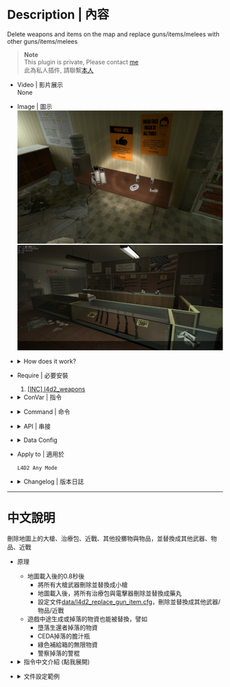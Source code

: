 # Description | 內容
Delete weapons and items on the map and replace guns/items/melees with other guns/items/melees

> __Note__ <br/>
This plugin is private, Please contact [me](https://github.com/fbef0102/Game-Private_Plugin#私人插件列表-private-plugins-list)<br/>
此為私人插件, 請聯繫[本人](https://github.com/fbef0102/Game-Private_Plugin#私人插件列表-private-plugins-list)

* Video | 影片展示
<br/>None

* Image | 圖示
<br/>![l4d2_replace_gun_item_1](image/l4d2_replace_gun_item_1.jpg)
<br/>![l4d2_replace_gun_item_2](image/l4d2_replace_gun_item_2.jpg)

* <details><summary>How does it work?</summary>

	* Detect all weapons/items/melees on round start and replace with other guns/items/melees or just remove
	* Modify [data/l4d2_replace_gun_item.cfg](data/l4d2_replace_gun_item.cfg)
		* Replace big guns with other guns
		* Replace items with other items
		* Replace melees with other guns
</details>

* Require | 必要安裝
	1. [[INC] l4d2_weapons](/left4dead2/scripting/include/l4d2_weapons.inc)

* <details><summary>ConVar | 指令</summary>

	* cfg/sourcemod/l4d2_replace_gun_item.cfg
		```php
		// 0=Plugin off, 1=Plugin on.
		l4d2_replace_gun_item_enable "1"

		// Replace the weapon if the weapon is late spawn during the game.
		l4d2_replace_gun_item_late_spawn "0"

		// Replace the primary weapon
		l4d2_replace_gun_item_primary "1"

		// Replace the secondary weapon.
		l4d2_replace_gun_item_secondary "1"

		// Replace the throwable weapon.
		l4d2_replace_gun_item_throwable "1"

		// Replace the heavy health item (slot 4 weapon).
		l4d2_replace_gun_item_heavy_health "1"

		// Replace the light health item (slot 5 weapon).
		l4d2_replace_gun_item_light_health "1"

		// Replace the Special Items.
		l4d2_replace_gun_item_special "1"

		// If 1, Replace the Melee weapons.
		l4d2_replace_gun_item_melee "1"

		```
</details>

* <details><summary>Command | 命令</summary>

	None
</details>

* <details><summary>API | 串接</summary>

	```php
	Registers a library name: l4d2_replace_gun_item
	```
	* ```scripting\include\l4d2_replace_gun_item.inc```
</details>

* <details><summary>Data Config</summary>

	* [data/l4d2_replace_gun_item.cfg](data/l4d2_replace_gun_item.cfg)
		```php
		"l4d2_replace_gun_item"
		{
			"Weapons" // Do not modify this line
			{
				"weapon_pumpshotgun"
				{
					// -1=Don't remove or replace
					"replace" "-1"
				}
				"weapon_autoshotgun"
				{
					// replace autoshotgun with pumpshotgun
					"replace" "weapon_pumpshotgun"
				}
				"weapon_sniper_awp"
				{
					// replace awp with melee: fireaxe 
					"replace" 			"weapon_melee"
					"melee_name"		"fireaxe"

					// If fireaxe failed to spawn => replace with shotgun instead
					"second_replace"	"weapon_shotgun_chrome"	
				}
			}

			"Special"
			{
				"weapon_oxygentank"
				{
					// Empty = Remove Weapon
					"replace" ""
				}
				"weapon_gascan"
				{
					// Will NOT replace scavenge gascan
					"replace" "weapon_adrenaline"
				}
			}

			"Melee"
			{
				// Default replace for melee weapons
				"default"
				{
					"replace" "-1"
				}

				// Add other custom weapon if you want
				...

			}
		}
		```
</details>

* Apply to | 適用於
	```
	L4D2 Any Mode
	```

* <details><summary>Changelog | 版本日誌</summary>
	
	* v1.2 (2024-9-7)
		* Replace melee weapons with other weapons/items or replace other weapons/items with melee weapons 
		* Updata data file
		* Update cvar

	* v1.1 (2023-7-1)
	    * Fixed scavenge gascan removed

	* v1.0 (2023-5-3)
	    * Initial Release
</details>

- - - -
# 中文說明
刪除地圖上的大槍、治療包、近戰、其他投擲物與物品，並替換成其他武器、物品、近戰

* 原理
	* 地圖載入後的0.8秒後
		* 將所有大槍武器刪除並替換成小槍
		* 地圖載入後，將所有治療包與電擊器刪除並替換成藥丸
		* 設定文件[data/l4d2_replace_gun_item.cfg](data/l4d2_replace_gun_item.cfg)，刪除並替換成其他武器/物品/近戰
	* 遊戲中途生成或掉落的物資也能被替換，譬如
		* 墮落生還者掉落的物資
		* CEDA掉落的膽汁瓶
		* 綠色補給箱的無限物資
		* 警察掉落的警棍

* <details><summary>指令中文介紹 (點我展開)</summary>

	* cfg/sourcemod/l4d2_replace_gun_item.cfg
		```php
		// 0=關閉插件, 1=啟動插件
		l4d2_replace_gun_item_enable "1"

		// 為1時，替換遊戲中途生成或掉落的物資 (譬如管理員生成物品、墮落生還者掉落的物資、CEDA掉落的膽汁瓶、綠色補給箱的無限物資).
		l4d2_replace_gun_item_late_spawn "0"

		// 為1時，偵測主武器的槍械並取代
		l4d2_replace_gun_item_primary "1"

		// 為1時，偵測副武器的槍械並取代
		l4d2_replace_gun_item_secondary "1"

		// 為1時，偵測投擲物品並取代
		l4d2_replace_gun_item_throwable "1"

		// 為1時，偵測slot 4物品並取代 (醫療包、電擊器、高爆彈包、燃燒彈包).
		l4d2_replace_gun_item_heavy_health "1"

		// 為1時，偵測slot 5物品並取代 (藥丸、腎上腺素).
		l4d2_replace_gun_item_light_health "1"

		// 為1時，偵測特殊物品並取代 (雷射裝置、子彈堆、瓦斯桶、氧氣罐、汽油桶、煙火盒、精靈小矮人、可樂瓶)
		l4d2_replace_gun_item_special "1"

		// 為1時，偵測近戰武器並取代 (支援三方圖近戰)
		l4d2_replace_gun_item_melee "1"
		```
</details>

* <details><summary>文件設定範例</summary>

	* [data/l4d2_replace_gun_item.cfg](data/l4d2_replace_gun_item.cfg)
		```php
		"l4d2_replace_gun_item"
		{
			"Weapons" // 武器列表
			{
				"weapon_pumpshotgun"
				{
					// -1 = 單發散彈槍不刪除也不取代
					"replace" "-1"
				}
				"weapon_autoshotgun"
				{
					// 連發散彈槍刪除並替換成單發散彈槍
					"replace" "weapon_pumpshotgun"
				}
				"weapon_sniper_awp"
				{
					// AWP 替換成近戰武器: 斧頭
					"replace" 			"weapon_melee"
					"melee_name"		"fireaxe"

					// 如果要斧頭近戰無法生成，則另取代成其他武器
					"second_replace"	"weapon_shotgun_chrome"	
				}
			}

			"Special"  // 特殊物品列表
			{
				"weapon_oxygentank"
				{
					// 留白 = 移除所有瓦斯桶
					"replace" ""
				}
				"weapon_gascan"
				{
					// 不會影響黃色與綠色的汽油桶
					// 所有汽油桶替換成腎上腺素
					"replace" "weapon_adrenaline"
				}
			}

			"Melee" // 近戰武器列表
			{
				// 預設的替換
				"default"
				{
					"replace" "-1"
				}

				// 自行新增其他三方圖近戰
				...
				
			}
		}
		```
</details>